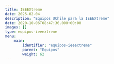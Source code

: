 ```yaml
---
title: IEEEXtreme
date: 2025-02-04
description: "Equipos UChile para la IEEEXtreme"
date: 2020-10-06T08:47:36.000+00:00
images: []
type: equipos-ieeextreme
menu:
    main:
        identifier: "equipos-ieeextreme"
        parent: "Equipos"
        weight: 62
---
```

